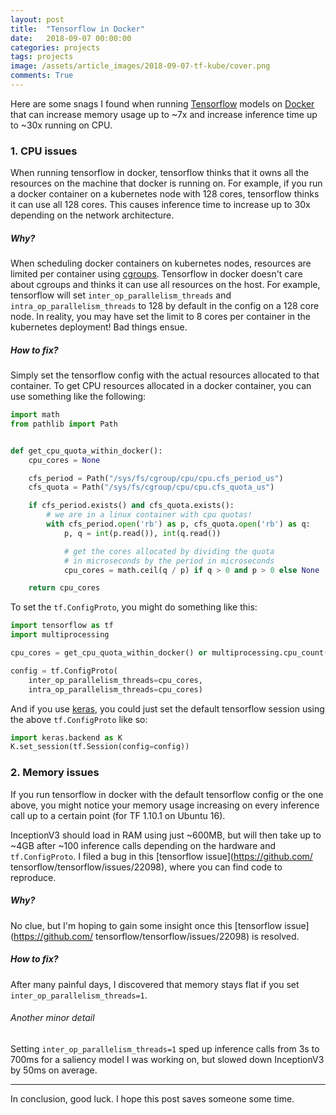 ```yaml
---
layout: post
title:  "Tensorflow in Docker"
date:   2018-09-07 00:00:00
categories: projects
tags: projects
image: /assets/article_images/2018-09-07-tf-kube/cover.png
comments: True
---
```


Here are some snags I found when running [Tensorflow](https://www.tensorflow.org/) models on [Docker](https://www.docker.com/) that can increase memory usage up to ~7x and increase inference time up to ~30x running on CPU.

### 1. CPU issues

When running tensorflow in docker, tensorflow thinks that it owns all the resources on the machine that docker is running on. For example, if you run a docker container on a kubernetes node with 128 cores, tensorflow  thinks it can use all 128 cores. This causes inference time to increase up to 30x depending on the network architecture.

##### Why?

When scheduling docker containers on kubernetes nodes, resources are limited per container using [cgroups](https://engineering.squarespace.com/blog/2017/understanding-linux-container-scheduling). Tensorflow in docker doesn't care about cgroups and thinks it can use all resources on the host. For example, tensorflow will set `inter_op_parallelism_threads` and `intra_op_parallelism_threads` to 128 by default in the config on a 128 core node. In reality, you may have set the limit to 8 cores per container in the kubernetes deployment! Bad things ensue.

##### How to fix?

Simply set the tensorflow config with the actual resources allocated to that container. To get CPU resources allocated in a docker container, you can use something like the following:

```python
import math
from pathlib import Path


def get_cpu_quota_within_docker():
    cpu_cores = None

    cfs_period = Path("/sys/fs/cgroup/cpu/cpu.cfs_period_us")
    cfs_quota = Path("/sys/fs/cgroup/cpu/cpu.cfs_quota_us")

    if cfs_period.exists() and cfs_quota.exists():
        # we are in a linux container with cpu quotas!
        with cfs_period.open('rb') as p, cfs_quota.open('rb') as q:
            p, q = int(p.read()), int(q.read())

            # get the cores allocated by dividing the quota
            # in microseconds by the period in microseconds
            cpu_cores = math.ceil(q / p) if q > 0 and p > 0 else None

    return cpu_cores
```

To set the `tf.ConfigProto`, you might do something like this:

```python
import tensorflow as tf
import multiprocessing

cpu_cores = get_cpu_quota_within_docker() or multiprocessing.cpu_count()

config = tf.ConfigProto(
    inter_op_parallelism_threads=cpu_cores,
    intra_op_parallelism_threads=cpu_cores)
```

And if you use [keras](https://keras.io/), you could just set the default tensorflow session using the above `tf.ConfigProto` like so:

```python
import keras.backend as K
K.set_session(tf.Session(config=config))
```

### 2. Memory issues

If you run tensorflow in docker with the default tensorflow config or the one above, you might notice your memory usage increasing on every inference call up to a certain point (for TF 1.10.1 on Ubuntu 16).

InceptionV3 should load in RAM using just ~600MB, but will then take up to ~4GB after ~100 inference calls depending on the hardware and `tf.ConfigProto`. I filed a bug in this [tensorflow issue](https://github.com/
tensorflow/tensorflow/issues/22098), where you can find code to reproduce.

##### Why?

No clue, but I'm hoping to gain some insight once this [tensorflow issue](https://github.com/
tensorflow/tensorflow/issues/22098) is resolved.


##### How to fix?

After many painful days, I discovered that memory stays flat if you set `inter_op_parallelism_threads=1`.


###### Another minor detail

Setting `inter_op_parallelism_threads=1` sped up inference calls from 3s to 700ms for a saliency model I was working on, but slowed down InceptionV3 by 50ms on average.


---

In conclusion, good luck. I hope this post saves someone some time.
